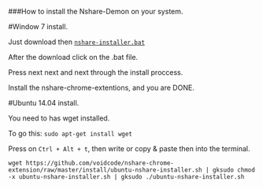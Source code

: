 ###How to install the Nshare-Demon on your system.

#Window 7 install.

Just download then [`nshare-installer.bat`](https://github.com/voidcode/nshare-chrome-extension/raw/master/install/win-nshare-installer.bat)

After the download click on the .bat file.

Press next next and next through the install proccess.

Install the nshare-chrome-extentions, and you are DONE.


#Ubuntu 14.04 install.

You need to has wget installed.

To go this: `sudo apt-get install wget`

Press on `Ctrl + Alt + t`, then write or copy & paste then into the terminal. 

```wget https://github.com/voidcode/nshare-chrome-extension/raw/master/install/ubuntu-nshare-installer.sh | gksudo chmod -x ubuntu-nshare-installer.sh | gksudo ./ubuntu-nshare-installer.sh```




